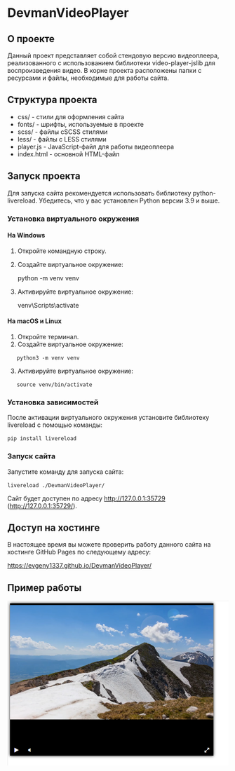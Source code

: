 
# DevmanVideoPlayer

## О проекте

Данный проект представляет собой стендовую версию видеоплеера, реализованного с использованием библиотеки video-player-jslib для воспроизведения видео. В корне проекта расположены папки с ресурсами и файлы, необходимые для работы сайта.

## Структура проекта

- css/ - стили для оформления сайта
- fonts/ - шрифты, используемые в проекте
- scss/ - файлы сSCSS стилями
- less/ - файлы с LESS стилями
- player.js - JavaScript-файл для работы видеоплеера
- index.html - основной HTML-файл

## Запуск проекта

Для запуска сайта рекомендуется использовать библиотеку python-livereload. Убедитесь, что у вас установлен Python версии 3.9 и выше.

### Установка виртуального окружения

#### На Windows

1. Откройте командную строку.
2. Создайте виртуальное окружение:
   
   python -m venv venv
   
3. Активируйте виртуальное окружение:
   
   venv\Scripts\activate
   

#### На macOS и Linux

1. Откройте терминал.
2. Создайте виртуальное окружение:
   
```
   python3 -m venv venv
```
   
3. Активируйте виртуальное окружение:
   
```
   source venv/bin/activate
```
   

### Установка зависимостей

После активации виртуального окружения установите библиотеку livereload с помощью команды:

```
pip install livereload
```

### Запуск сайта

Запустите команду для запуска сайта:
```
livereload ./DevmanVideoPlayer/
```

Сайт будет доступен по адресу http://127.0.0.1:35729 (http://127.0.0.1:35729/).

## Доступ на хостинге

В настоящее время вы можете проверить работу данного сайта на хостинге GitHub Pages по следующему адресу:

https://evgeny1337.github.io/DevmanVideoPlayer/

## Пример работы
![Видео плеер](https://github.com/Evgeny1337/DevmanVideoPlayer/blob/main/fonts/example.png)
